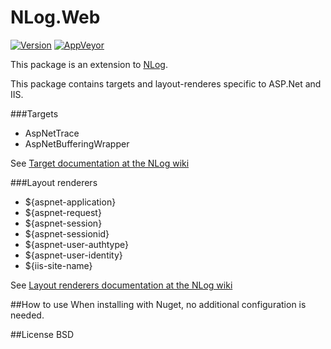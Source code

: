 # NLog.Web

[![Version](https://img.shields.io/nuget/v/NLog.Web.svg)](https://www.nuget.org/packages/NLog.Web)
[![AppVeyor](https://img.shields.io/appveyor/ci/nlog/nlog-web/master.svg)](https://ci.appveyor.com/project/nlog/nlog-web/branch/master)

This package is an extension to [NLog](https://github.com/NLog/NLog/). 

This package contains 
targets and layout-renderes specific to ASP.Net and IIS. 

###Targets
* AspNetTrace
* AspNetBufferingWrapper

See [Target documentation at the NLog wiki](https://github.com/NLog/NLog/wiki/Targets)

###Layout renderers
* ${aspnet-application}
* ${aspnet-request}
* ${aspnet-session}
* ${aspnet-sessionid}
* ${aspnet-user-authtype}
* ${aspnet-user-identity}
* ${iis-site-name}

See [Layout renderers documentation at the NLog wiki](https://github.com/NLog/NLog/wiki/Layout-Renderers)

##How to use
When installing with Nuget, no additional configuration is needed.

##License
BSD


